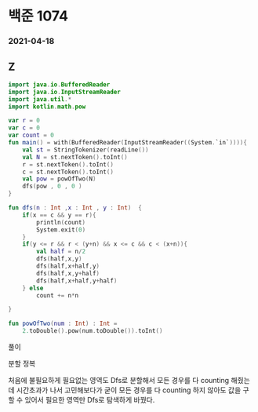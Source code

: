 # 백준 1074

### 2021-04-18

## Z

```kotlin
import java.io.BufferedReader
import java.io.InputStreamReader
import java.util.*
import kotlin.math.pow

var r = 0
var c = 0
var count = 0
fun main() = with(BufferedReader(InputStreamReader((System.`in`)))){
    val st = StringTokenizer(readLine())
    val N = st.nextToken().toInt()
    r = st.nextToken().toInt()
    c = st.nextToken().toInt()
    val pow = powOfTwo(N)
    dfs(pow , 0 , 0 )
}

fun dfs(n : Int ,x : Int , y : Int)  {
    if(x == c && y == r){
        println(count)
        System.exit(0)
    }
    if(y <= r && r < (y+n) && x <= c && c < (x+n)){
        val half = n/2
        dfs(half,x,y)
        dfs(half,x+half,y)
        dfs(half,x,y+half)
        dfs(half,x+half,y+half)
    } else
        count += n*n

}

fun powOfTwo(num : Int) : Int =
    2.toDouble().pow(num.toDouble()).toInt()
```

풀이

분할 정복

처음에 불필요하게 필요없는 영역도 Dfs로 분할해서 모든 경우를 다 counting 해줬는데 시간초과가 나서 고민해보다가 굳이 모든 경우를 다 counting 하지 않아도 값을 구할 수 있어서 필요한 영역만 Dfs로 탐색하게 바꿨다.